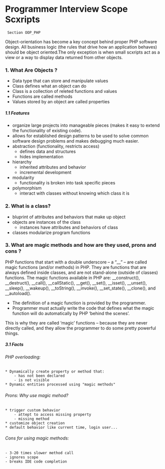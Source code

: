 # Programmer Interview Scope Scxripts 
	 Section OOP_PHP

Object-orientation has become a key concept behind proper PHP software design. All business logic (the rules that drive how an application behaves) should be object oriented.The only exception is when small scxripts act as a
view or a way to display data returned from other objects.

### 1. What Are Objects ?

* Data type that can store and manipulate values
* Class defines what an object can do
* Class is a collection of releted functions and values
* Functions are called methods
* Values stored by an object are called properties

##### 1.1 Features

* organize large projects into manageable pieces (makes it easy to extend the functionality of existing code).
* allows for established design patterns to be used to solve common software design problems
and makes debugging much easier.
* abstraction (functionality, restricts access)
	+ defines data and structures
	+ hides implementation
* hierarchy
	+ inherited attributes and behavior
	+ incremental development
* modularity
	+ functionality is broken into task specific pieces
* polymorphism
	+ interact with classes without knowing which class it is

### 2. What is a class?
	
* bluprint of attributes and behaviors that make up object
* objects are instances of the class
	+ instances have attributes and behaviors of class
* classes modularize program functions

### 3. What are magic methods and how are they used, prons and cons ?

PHP functions that start with a double underscore – a “__” – are called magic functions (and/or methods) in PHP. They are functions that are always defined inside classes, and are not stand-alone (outside of classes) functions. The magic functions available in PHP are: __construct(), __destruct(), __call(), __callStatic(), __get(), __set(), __isset(), __unset(), __sleep(), __wakeup(), __toString(), __invoke(), __set_state(), __clone(), and __autoload().

* The definition of a magic function is provided by the programmer.
* Programmer must actually write the code that defines what the magic function will do automatically by PHP ‘behind the scenes’.

This is why they are called ‘magic’ functions – because they are never directly called, and they allow the programmer to do some pretty powerful things.

##### 3.1 Facts

###### PHP overloading:

	* Dynamically create property or method that:
		- has not been declared
		- is not visible
	* Dynamic entities processed using "magic methods"

###### Prons: Why use magic mehod?

	* trigger custom behavior
		- attept to access missing property
		- missing method
	* customize object creation
	* default behavior like current time, login user...

###### Cons for using magic methods:

	- 3-20 times slower method call
	- ignores scope
	- breaks IDE code completion
